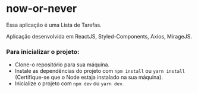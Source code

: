 # now-or-never
Essa aplicação é uma Lista de Tarefas.

Aplicação desenvolvida em ReactJS, Styled-Components, Axios, MirageJS.

### Para inicializar o projeto:
* Clone-o repositório para sua máquina.
* Instale as dependências do projeto com `npm install` ou `yarn install` (Certifique-se que o Node estaja instalado na sua máquina).
* Inicialize o projeto com `npm dev` ou `yarn dev`.
